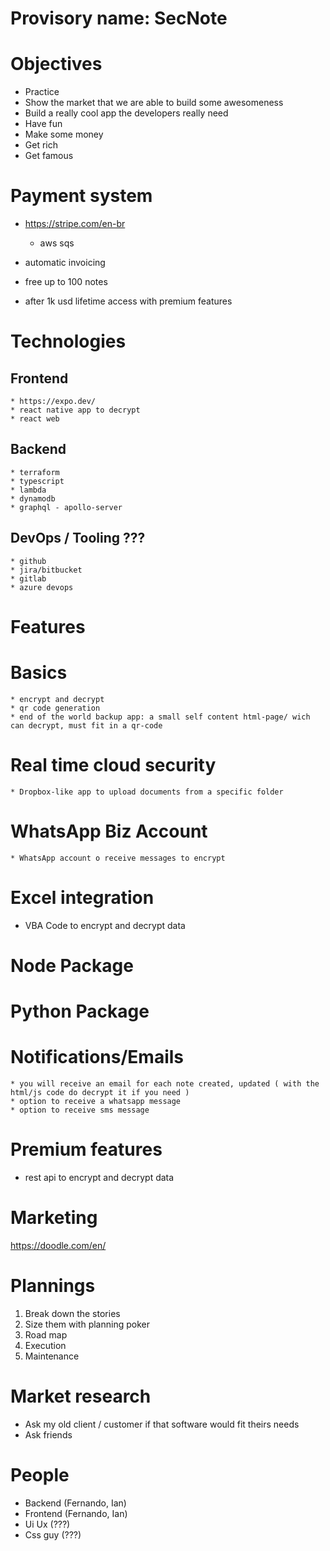 # Provisory name: SecNote
# Objectives
  * Practice
  * Show the market that we are able to build some awesomeness
  * Build a really cool app the developers really need
  * Have fun 
  * Make some money
  * Get rich
  * Get famous
# Payment system
  * https://stripe.com/en-br
    - aws sqs
  * automatic invoicing
  
  * free up to 100 notes
  * after 1k usd lifetime access with premium features

# Technologies
  ## Frontend
    * https://expo.dev/
    * react native app to decrypt
    * react web
  ## Backend
    * terraform
    * typescript
    * lambda
    * dynamodb
    * graphql - apollo-server
  ## DevOps / Tooling ???
    * github
    * jira/bitbucket
    * gitlab
    * azure devops  
# Features

  # Basics
    * encrypt and decrypt 
    * qr code generation
    * end of the world backup app: a small self content html-page/ wich can decrypt, must fit in a qr-code

  # Real time cloud security
    * Dropbox-like app to upload documents from a specific folder

  # WhatsApp Biz Account
    * WhatsApp account o receive messages to encrypt

  # Excel integration
   * VBA Code to encrypt and decrypt data

  # Node Package

  # Python Package

  # Notifications/Emails
    * you will receive an email for each note created, updated ( with the html/js code do decrypt it if you need )
    * option to receive a whatsapp message 
    * option to receive sms message

# Premium features
  * rest api to encrypt and decrypt data

# Marketing
  https://doodle.com/en/

# Plannings
  1. Break down the stories
  2. Size them with planning poker
  3. Road map
  4. Execution
  5. Maintenance

# Market research
 - Ask my old client / customer if that software would fit theirs needs
 - Ask friends

# People
 - Backend (Fernando, Ian)
 - Frontend (Fernando, Ian)
 - Ui Ux (???)
 - Css guy (???)
